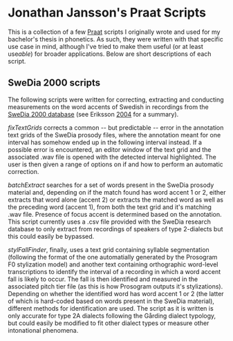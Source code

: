 # Jonathan Jansson's Praat Scripts

This is a collection of a few [Praat](http://praat.org) scripts I originally wrote and used for my bachelor's thesis in phonetics. As such, they were written with that specific use case in mind, although I've tried to make them useful (or at least use*able*) for broader applications. Below are short descriptions of each script.

## SweDia 2000 scripts

The following scripts were written for correcting, extracting and conducting measurements on the word accents of Swedish in recordings from the [SweDia 2000 database](https://swedia.ling.gu.se/) (see Eriksson [2004](https://gupea.ub.gu.se/bitstream/handle/2077/23896/gupea_2077_23896_1.pdf?sequence=1) for a summary). 

*fixTextGrids* corrects a common -- but predictable -- error in the annotation text grids of the SweDia prosody files, where the annotation meant for one interval has somehow ended up in the following interval instead. If a possible error is encountered, an editor window of the text grid and the associated .wav file is opened with the detected interval highlighted. The user is then given a range of options on if and how to perform an automatic correction.

*batchExtract* searches for a set of words present in the SweDia prosody material and, depending on if the match found has word accent 1 or 2, either extracts that word alone (accent 2) or extracts the matched word as well as the preceding word (accent 1), from both the text grid and it's matching .wav file. Presence of focus accent is determined based on the annotation. This script currently uses a .csv file provided with the SweDia research database to only extract from recordings of speakers of type 2-dialects but this could easily be bypassed.

*stylFallFinder*, finally, uses a text grid containing syllable segmentation (following the format of the one automatially generated by the Prosogram F0 stylization model) and another text containing orthographic word-level transcriptions to identify the interval of a recording in which a word accent fall is likely to occur. The fall is then identified and measured in the associated pitch tier file (as this is how Prosogram outputs it's stylizations). Depending on whether the identified word has word accent 1 or 2 (the latter of which is hard-coded based on words present in the SweDia material), different methods for identification are used. The script as it is written is only accurate for type 2A dialects following the Gårding dialect typology, but could easily be modified to fit other dialect types or measure other intonational phenomena.
